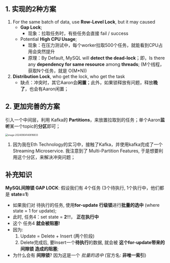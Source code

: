 ## 1. 实现的2种方案

1. For the same batch of data, use **Row-Level Lock**, but it may caused
   - **Gap Lock**;
     - 现象：拉取任务时，有些任务会直接 fail / success
   - Potential **High CPU Usage**;
     - 现象：在压力测试中，每个worker拉取500个任务，就能看到CPU占用会突然提升
     - 原理：By Default, MySQL will **detect the dead-lock**；即，Is there any **dependency for same resource** among **threads**; (M个线程，获取N个任务，就是 O(M*N))
2. **Distribution Lock**, who get the lock, who get the task
   - 缺点：冲突时，其它Aaron会**闲置**；此外，如果锁释放有问题，释放**晚了**，也会有Aaron闲置；

## 2. 更加完善的方案

引入一个中间层，利用 Kafka的 **Partitions**，来放置拉取到的任务；单个Aaron**监听**某一个topic的**分区**即可；

<img src="/Users/aaron/Desktop/SDE/面试准备/异步框架/assets/image-20240904140816833.png" alt="image-20240904140816833" style="zoom:50%;" />

1. 因为我在Eth Technology的实习中，接触了Kafka，并使用kafka完成了一个 Streaming Microservice. 我注意到了 Multi-Partition Features, 于是想要利用这个分区，来解决冲突问题；



## 补充知识

**MySQL间隙锁 GAP LOCK**: 假设我们有 4个任务 (3个待执行, 1个执行中，他们都是 **state=1**)

- 如果我们对 待执行的任务, 使用**for-update 行级锁**进行**批量的选中** (where state = 1 for update);
- 此时, 任务4：set state = **2**!!!， **正在执行中**
- 这个 任务4 **就会被阻塞!**
- 因为: 
  1. Update = Delete + Insert (两个阶段)
  2. Delete完成后, 要Insert一个**待执行**的数据, 就会被 **这个for-update带来的 间隙锁 造成的阻塞**;
- 为什么会有 **间隙锁**?
  因为这是一个 *批量的选中* (官方名: **非唯一索引**)